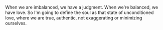  When we are imbalanced, we have a judgment. When we're balanced, we have love. So I'm going to define the soul as that state of unconditioned love, where we are true, authentic, not exaggerating or minimizing ourselves.